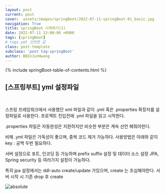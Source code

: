 ```yaml
---
layout: post
current: post
cover:  assets/images/springBoot/2022-07-11-springBoot-01_basic.jpg
navigation: True
title: springBoot 시작하기(1)
date: 2022-07-11 13:00:00 +0900
tags: [springBoot]  
# tags.yml 선언한 값
class: post-template
subclass: 'post tag-springBoot'
author: BBInJunHwang
---
```


{% include springBoot-table-of-contents.html %}
<br>
<h2>[스프링부트] yml 설정파일 </h2><br>



스프링 프레임워크에서 사용했던 xml 파일과 같이 
.yml 혹은 .properties 확장자를 설정파일로 사용한다. 
프로젝트 진입전에 .yml 파일을 읽고 시작한다.

.properties 파일은 자동완성은 지원하지만 비슷한 부분은 계속 선언 해줘야한다.

비해 .yml 파일은 가독성이 좋으며, 중복 코드 제거 가능하다. 사용방법은 아래와 같이
key :  공백 두번 필요하다.

서버 설정으로 포트, 인코딩 등 가능하며
prefix suffix 설정 및 데이터 소스 설정
JPA, Spring security 등 여러가지 설정이 가능하다.

특히 jpa 설정에서는 ddl-auto create/update 가있으며, create 는 조심해야한다.
서버 시작 시 기존 drop 후 create 


<img data-action="zoom" src='{{ "/assets/images/springBoot/springBoot01/ch01_yml_01.PNG" | relative_url }}' alt='absolute'>


